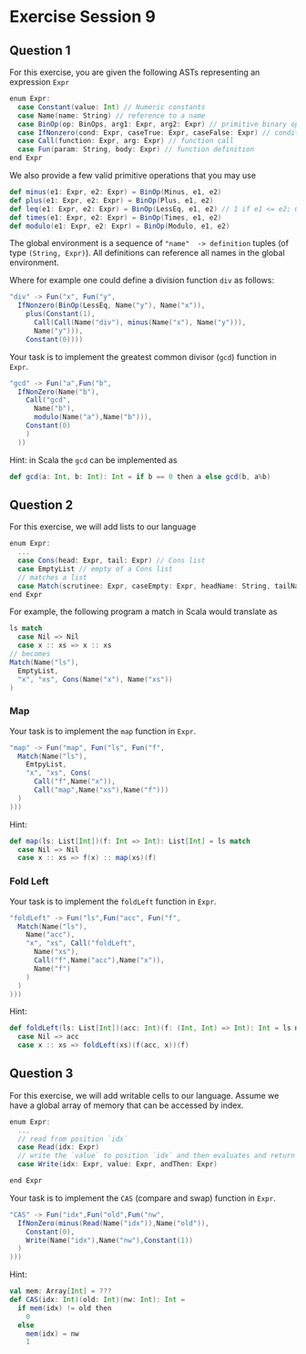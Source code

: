 # Exercise Session 9

## Question 1

For this exercise, you are given the following ASTs representing an expression `Expr`

```scala
enum Expr:
  case Constant(value: Int) // Numeric constants
  case Name(name: String) // reference to a name
  case BinOp(op: BinOps, arg1: Expr, arg2: Expr) // primitive binary operation
  case IfNonzero(cond: Expr, caseTrue: Expr, caseFalse: Expr) // conditional
  case Call(function: Expr, arg: Expr) // function call
  case Fun(param: String, body: Expr) // function definition
end Expr
```

We also provide a few valid primitive operations that you may use

```scala
def minus(e1: Expr, e2: Expr) = BinOp(Minus, e1, e2)
def plus(e1: Expr, e2: Expr) = BinOp(Plus, e1, e2)
def leq(e1: Expr, e2: Expr) = BinOp(LessEq, e1, e2) // 1 if e1 <= e2; 0 otherwise
def times(e1: Expr, e2: Expr) = BinOp(Times, e1, e2)
def modulo(e1: Expr, e2: Expr) = BinOp(Modulo, e1, e2)
```

The global environment is a sequence of `"name"  -> definition` tuples (of type `(String, Expr)`).
All definitions can reference all names in the global environment.

Where for example one could define a division function `div` as follows:
```scala
"div" -> Fun("x", Fun("y",
  IfNonzero(BinOp(LessEq, Name("y"), Name("x")),
    plus(Constant(1),
      Call(Call(Name("div"), minus(Name("x"), Name("y"))),
      Name("y"))),
    Constant(0))))
```


Your task is to implement the greatest common divisor (`gcd`) function in `Expr`.

```scala
"gcd" -> Fun("a",Fun("b",
  IfNonZero(Name("b"),
    Call("gcd",
      Name("b"),
      modulo(Name("a"),Name("b"))),
    Constant(0)
    )
  ))
```

Hint: in Scala the `gcd` can be implemented as
```scala
def gcd(a: Int, b: Int): Int = if b == 0 then a else gcd(b, a%b)
```

## Question 2

For this exercise, we will add lists to our language
```scala
enum Expr:
  ...
  case Cons(head: Expr, tail: Expr) // Cons list
  case EmptyList // empty of a Cons list
  // matches a list
  case Match(scrutinee: Expr, caseEmpty: Expr, headName: String, tailName: String, caseCons: Expr)
end Expr
```

For example, the following program a match in Scala would translate as

```scala
ls match
  case Nil => Nil
  case x :: xs => x :: xs
// becomes
Match(Name("ls"),
  EmptyList,
  "x", "xs", Cons(Name("x"), Name("xs"))
)
```


### Map
Your task is to implement the `map` function in `Expr`.

```scala
"map" -> Fun("map", Fun("ls", Fun("f",
  Match(Name("ls"),
    EmtpyList,
    "x", "xs", Cons(
      Call("f",Name("x")),
      Call("map",Name("xs"),Name("f")))
  )
)))
```

Hint:
```scala
def map(ls: List[Int])(f: Int => Int): List[Int] = ls match
  case Nil => Nil
  case x :: xs => f(x) :: map(xs)(f)
```


### Fold Left
Your task is to implement the `foldLeft` function in `Expr`.

```scala
"foldLeft" -> Fun("ls",Fun("acc", Fun("f",
  Match(Name("ls"),
    Name("acc"),
    "x", "xs", Call("foldLeft", 
      Name("xs"), 
      Call("f",Name("acc"),Name("x")),
      Name("f")
    )
  )
)))
```
Hint:
```scala
def foldLeft(ls: List[Int])(acc: Int)(f: (Int, Int) => Int): Int = ls match
  case Nil => acc
  case x :: xs => foldLeft(xs)(f(acc, x))(f)
```

## Question 3

For this exercise, we will add writable cells to our language. Assume we have a global array of memory that can be accessed by index.
```scala
enum Expr:
  ...
  // read from position `idx`
  case Read(idx: Expr)
  // write the `value` to position `idx` and then evaluates and return the `andThen` expression
  case Write(idx: Expr, value: Expr, andThen: Expr)

end Expr
```


Your task is to implement the `CAS` (compare and swap) function in `Expr`.

```scala
"CAS" -> Fun("idx",Fun("old",Fun("nw",
  IfNonZero(minus(Read(Name("idx")),Name("old")),
    Constant(0),
    Write(Name("idx"),Name("nw"),Constant(1))
  )
)))
```

Hint:
```scala
val mem: Array[Int] = ???
def CAS(idx: Int)(old: Int)(nw: Int): Int =
  if mem(idx) != old then
    0
  else
    mem(idx) = nw
    1
```
